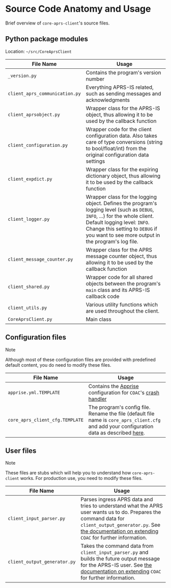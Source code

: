 # Source Code Anatomy and Usage

Brief overview of `core-aprs-client`'s source files. 

## Python package modules

Location: `~/src/CoreAprsClient`

| File Name                       | Usage                                                                                                                                                                                                                                                  |
|---------------------------------|--------------------------------------------------------------------------------------------------------------------------------------------------------------------------------------------------------------------------------------------------------|
| `_version.py`                   | Contains the program's version number                                                                                                                                                                                                                  |
| `client_aprs_communication.py`  | Everything APRS-IS related, such as sending messages and acknowledgments                                                                                                                                                                               |
| `client_aprsobject.py`          | Wrapper class for the APRS-IS object, thus allowing it to be used by the callback function                                                                                                                                                             |
| `client_configuration.py`       | Wrapper code for the client configuration data. Also takes care of type conversions (string to bool/float/int) from the original configuration data settings                                                                                           |
| `client_expdict.py`             | Wrapper class for the expiring dictionary object, thus allowing it to be used by the callback function                                                                                                                                                 |
| `client_logger.py`              | Wrapper class for the logging object. Defines the program's logging level (such as `DEBUG`, `INFO`, ...) for the whole client. Default logging level: `INFO`. Change this setting to `DEBUG` if you want to see more output in the program's log file. |
| `client_message_counter.py`     | Wrapper class for the APRS message counter object, thus allowing it to be used by the callback function                                                                                                                                                |
| `client_shared.py`              | Wrapper code for all shared objects between the program's `main` class and its APRS-IS callback code                                                                                                                                                   |
| `client_utils.py`               | Various utility functions which are used throughout the client.                                                                                                                                                                                        |
| `CoreAprsClient.py`             | Main class                                                                                                                                                                                                                                             |

## Configuration files 

>[!NOTE]
>Although most of these configuration files are provided with predefined default content, you do need to modify these files.

| File Name                       | Usage                                                                                                                                                                                                                                                  |
|---------------------------------|--------------------------------------------------------------------------------------------------------------------------------------------------------------------------------------------------------------------------------------------------------|
| `apprise.yml.TEMPLATE`          | Contains the [Apprise](https://www.github.com/caronc/apprise) configuration for `COAC`'s [crash handler](configuration_subsections/config_crash_handler.md)                                                                                            |
| `core_aprs_client_cfg.TEMPLATE` | The program's config file. Rename the file (default file name is `core_aprs_client.cfg` and add your configuration data as described [here](configuration.md).                                                                                         |

## User files

>[!NOTE]
>These files are stubs which will help you to understand how `core-aprs-client` works. For production use, you need to modify these files.

| File Name                       | Usage                                                                                                                                                                                                                                                  |
|---------------------------------|--------------------------------------------------------------------------------------------------------------------------------------------------------------------------------------------------------------------------------------------------------|
| `client_input_parser.py`        | Parses ingress APRS data and tries to understand what the APRS user wants us to do. Prepares the command data for `client_output_generator.py`. See [the documentation on extending](extensions.md) `COAC` for further information.                    |
| `client_output_generator.py`    | Takes the command data from `client_input_parser.py` and builds the future output message for the APRS-IS user. See [the documentation on extending](extensions.md) `COAC` for further information.                                                    |

